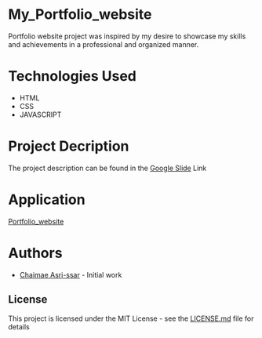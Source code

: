 # My_Portfolio_website
Portfolio website project was inspired by my desire to showcase my skills and achievements in a professional and organized manner.

# Technologies Used
  - HTML
  - CSS
  - JAVASCRIPT

# Project Decription 
The project description can be found in the [Google Slide](https://docs.google.com/presentation/d/1YUZ1ncexNu95lBwKUOWcAMBNu9KUn635lXX_bQ9n62I/edit?usp=sharing) Link

# Application 
[Portfolio_website](https://chaimaeasrissar.github.io/My_Portfolio_website/)

# Authors

- [Chaimae Asri-ssar](https://github.com/Chaimaeasrissar) - Initial work

## License

This project is licensed under the MIT License - see the [LICENSE.md](LICENSE.md) file for details
